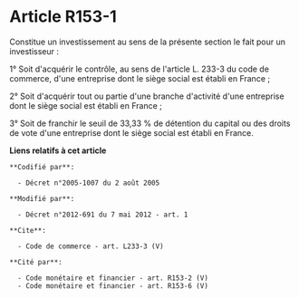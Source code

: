 # Article R153-1

Constitue un investissement au sens de la présente section le fait pour un investisseur : 

1° Soit d'acquérir le contrôle, au sens de l'article L. 233-3 du code de commerce, d'une entreprise dont le siège social est
établi en France ; 

2° Soit d'acquérir tout ou partie d'une branche d'activité d'une entreprise dont le siège social est établi en France ; 

3° Soit de franchir le seuil de 33,33 % de détention du capital ou des droits de vote d'une entreprise dont le siège social
est établi en France.

**Liens relatifs à cet article**

	**Codifié par**:

	  - Décret n°2005-1007 du 2 août 2005

	**Modifié par**:

	  - Décret n°2012-691 du 7 mai 2012 - art. 1

	**Cite**:

	  - Code de commerce - art. L233-3 (V)

	**Cité par**:

	  - Code monétaire et financier - art. R153-2 (V)
	  - Code monétaire et financier - art. R153-6 (V)
